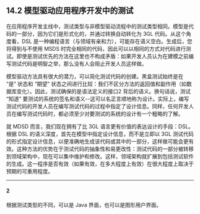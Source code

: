 ## 14.2 模型驱动应用程序开发中的测试
在应用程序开发主线中，测试类型与非模型驱动流程中的测试类型相同。模型是代码的一部分，因为它们是形式化的，并通过转换自动转化为 3GL 代码。从这个角度看，DSL 是一种编程语言（与领域有亲和力），可能存在语义空白。生成后，您将得到与不使用 MSDS 时完全相同的代码，因此可以以相同的方式对代码进行测试。即使是测试优先的方法在这里也不构成矛盾：如果开发人员认为在建模之前编写测试代码是明智之举，那么没有人会阻止开发人员这样做。

模型驱动方法具有很大的潜力，可以简化测试代码的创建。黑盒测试始终是在 “是” 状态和 “期望” 状态之间进行比较：我们不区分方法的返回值和副作用（如数据库变化）。因此，测试确保的是语法定义的接口2 背后的语义。换句话说，测试 “知道” 要测试的系统的签名和语义--这可以名正言顺地称为设计。实际上，编写测试代码的开发人员在编写测试代码的过程中指定了设计信息。同样，任何开发人员在编写测试代码时，都必须至少对要测试的系统的设计有一个粗略的了解。

就 MDSD 而言，我们现在拥有了比 3GL 语言更有价值的表达设计的手段：DSL。根据 DSL 的语义深度，首先在模型中指定设计信息，而不是立即以 3GL 测试代码的形式指定设计信息，以便准确地生成该代码或其中的一部分，这样做可能会更有效。这种方法的优势在于测试代码的抽象性和易更改性：测试代码的一部分被转移到领域架构中，现在可以集中维护和修改。这样，领域架构就扩展到包括测试软件的生成。这一程序是否有效（如果有效，在多大程度上有效）在很大程度上取决于预期的可重用程度。

---
#### 2
根据测试类型的不同，可以是 Java 界面，也可以是图形用户界面。

